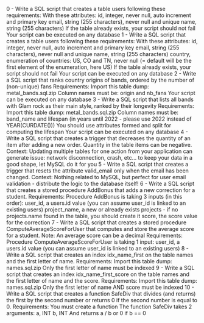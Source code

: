 0 - Write a SQL script that creates a table users following these requirements:
With these attributes:
id, integer, never null, auto increment and primary key
email, string (255 characters), never null and unique
name, string (255 characters)
If the table already exists, your script should not fail
Your script can be executed on any database
1 - Write a SQL script that creates a table users following these requirements:
With these attributes:
id, integer, never null, auto increment and primary key
email, string (255 characters), never null and unique
name, string (255 characters)
country, enumeration of countries: US, CO and TN, never null (= default will be the first element of the enumeration, here US)
If the table already exists, your script should not fail
Your script can be executed on any database
2 - Write a SQL script that ranks country origins of bands, ordered by the number of (non-unique) fans
Requirements:
Import this table dump: metal_bands.sql.zip
Column names must be: origin and nb_fans
Your script can be executed on any database
3 - Write a SQL script that lists all bands with Glam rock as their main style, ranked by their longevity
Requirements:
Import this table dump: metal_bands.sql.zip
Column names must be: band_name and lifespan (in years until 2022 - please use 2022 instead of YEAR(CURDATE()))
You should use attributes formed and split for computing the lifespan
Your script can be executed on any database
4 - Write a SQL script that creates a trigger that decreases the quantity of an item after adding a new order.
Quantity in the table items can be negative.
Context: Updating multiple tables for one action from your application can generate issue: network disconnection, crash, etc… to keep your data in a good shape, let MySQL do it for you
5 - Write a SQL script that creates a trigger that resets the attribute valid_email only when the email has been changed.
Context: Nothing related to MySQL, but perfect for user email validation - distribute the logic to the database itself!
6 - Write a SQL script that creates a stored procedure AddBonus that adds a new correction for a student.
Requirements:
Procedure AddBonus is taking 3 inputs (in this order):
user_id, a users.id value (you can assume user_id is linked to an existing users)
project_name, a new or already exists projects - if no projects.name found in the table, you should create it
score, the score value for the correction
7 - Write a SQL script that creates a stored procedure ComputeAverageScoreForUser that computes and store the average score for a student. Note: An average score can be a decimal
Requirements:
Procedure ComputeAverageScoreForUser is taking 1 input:
user_id, a users.id value (you can assume user_id is linked to an existing users)
8 - Write a SQL script that creates an index idx_name_first on the table names and the first letter of name.
Requirements:
Import this table dump: names.sql.zip
Only the first letter of name must be indexed
9 - Write a SQL script that creates an index idx_name_first_score on the table names and the first letter of name and the score.
Requirements:
Import this table dump: names.sql.zip
Only the first letter of name AND score must be indexed
10 - Write a SQL script that creates a function SafeDiv that divides (and returns) the first by the second number or returns 0 if the second number is equal to 0.
Requirements:
You must create a function
The function SafeDiv takes 2 arguments:
a, INT
b, INT
And returns a / b or 0 if b == 0



